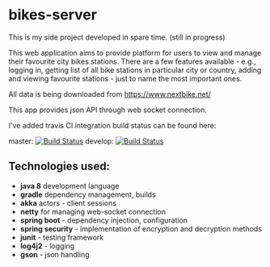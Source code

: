 bikes-server
===========
This is my side project developed in spare time. (still in progress)

This web application aims to provide platform for users to view and manage their favourite city bikes stations.
There are a few features available - e.g., logging in, getting list of all bike stations in particular city or country, 
adding and viewing favourite stations - just to name the most important ones.


All data is being downloaded from <https://www.nextbike.net/>
 
This app provides json API through web socket connection.


I've added travis CI integration build status can be found here:
 

 master: [![Build Status](https://travis-ci.org/pgrudev/bikes-server.svg?branch=master)](https://travis-ci.org/pgrudev/bikes-server)
 develop: [![Build Status](https://travis-ci.org/pgrudev/bikes-server.svg?branch=develop)](https://travis-ci.org/pgrudev/bikes-server)

Technologies used:
---------------
  * **java 8** development language
  * **gradle** dependency management, builds
  * **akka** actors - client sessions
  * **netty** for managing web-socket connection
  * **spring boot** - dependency injection, configuration
  * **spring security** - implementation of encryption and decryption methods 
  * **junit** - testing framework
  * **log4j2** - logging
  * **gson** - json handling
 